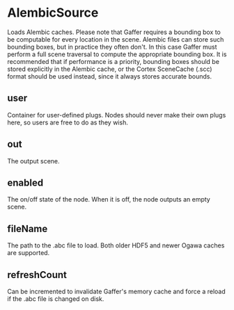 # AlembicSource

Loads Alembic caches. Please note that Gaffer requires
a bounding box to be computable for every location in the
scene. Alembic files can store such bounding boxes, but
in practice they often don't. In this case Gaffer must perform
a full scene traversal to compute the appropriate bounding box.
It is recommended that if performance is a priority, bounding
boxes should be stored explicitly in the Alembic cache, or the
Cortex SceneCache (.scc) format should be used instead, since it
always stores accurate bounds.

## user

 Container for user-defined plugs. Nodes
should never make their own plugs here,
so users are free to do as they wish.

## out

 The output scene.

## enabled

 The on/off state of the node. When it is off, the node outputs
an empty scene.

## fileName

 The path to the .abc file to load. Both
older HDF5 and newer Ogawa caches are supported.

## refreshCount

 Can be incremented to invalidate Gaffer's memory
cache and force a reload if the .abc file is
changed on disk.

